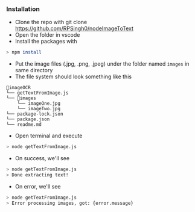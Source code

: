 ### Installation

* Clone the repo with git clone https://github.com/RPSingh0/nodeImageToText
* Open the folder in vscode 
* Install the packages with

```bash
> npm install
```
* Put the image files (.jpg, .png, .jpeg) under the folder named `images` in same directory
* The file system should look something like this
```
📁imageOCR
└── getTextFromImage.js
└── 📁images
    └── imageOne.jpg
    └── imageTwo.jpg
└── package-lock.json
└── package.json
└── readme.md
```
* Open terminal and execute

```bash
> node getTextFromImage.js
```

* On success, we'll see
```bash
> node getTextFromImage.js
> Done extracting text!
```

* On error, we'll see
```bash
> node getTextFromImage.js
> Error processing images, got: {error.message}
```